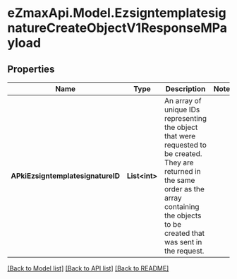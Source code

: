 
# eZmaxApi.Model.EzsigntemplatesignatureCreateObjectV1ResponseMPayload

## Properties

Name | Type | Description | Notes
------------ | ------------- | ------------- | -------------
**APkiEzsigntemplatesignatureID** | **List&lt;int&gt;** | An array of unique IDs representing the object that were requested to be created.  They are returned in the same order as the array containing the objects to be created that was sent in the request. | 

[[Back to Model list]](../README.md#documentation-for-models)
[[Back to API list]](../README.md#documentation-for-api-endpoints)
[[Back to README]](../README.md)

